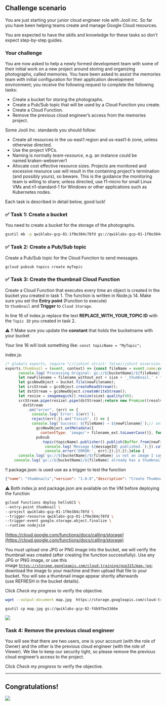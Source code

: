 **Challenge scenario**
----------------------

You are just starting your junior cloud engineer role with Jooli inc. So far you have been helping teams create and manage Google Cloud resources.

You are expected to have the skills and knowledge for these tasks so don’t expect step-by-step guides.

###   

### Your challenge

You are now asked to help a newly formed development team with some of their initial work on a new project around storing and organizing photographs, called memories. You have been asked to assist the memories team with initial configuration for their application development environment; you receive the following request to complete the following tasks:

*   Create a bucket for storing the photographs.
*   Create a Pub/Sub topic that will be used by a Cloud Function you create.
*   Create a Cloud Function.
*   Remove the previous cloud engineer’s access from the memories project.



Some Jooli Inc. standards you should follow:

*   Create all resources in the us-east1 region and us-east1-b zone, unless otherwise directed.
*   Use the project VPCs.
*   Naming is normally _team-resource_, e.g. an instance could be named kraken-webserver1
*   Allocate cost effective resource sizes. Projects are monitored and excessive resource use will result in the containing project's termination (and possibly yours), so beware. This is the guidance the monitoring team is willing to share; unless directed, use f1-micro for small Linux VMs and n1-standard-1 for Windows or other applications such as Kubernetes nodes.

Each task is described in detail below, good luck!

###   

### ✅ Task 1: Create a bucket

You need to create a bucket for the storage of the photographs.

```bash
gsutil mb -p qwiklabs-gcp-01-1f0e384c78fd gs://qwiklabs-gcp-01-1f0e384c78fd
```

###   

### ✅ Task 2: Create a Pub/Sub topic

Create a Pub/Sub topic for the Cloud Function to send messages.

```bash
gcloud pubsub topics create myTopic
```

###   

### ✅ Task 3: Create the thumbnail Cloud Function

Create a Cloud Function that executes every time an object is created in the bucket you created in task 1. The function is written in Node.js 14. Make sure you set the **Entry point** (Function to execute) to `thumbnail` and **Trigger** to `Cloud Storage`.



In line 16 of index.js replace the text **REPLACE\_WITH\_YOUR\_TOPIC ID** with the `Topic ID` you created in task 2.



⚠️ ‼️ Make sure you update the **constant** that holds the bucketname with your bucket



Your line 16 will look something like: `const topicName = "MyTopic";`

index.js:

```javascript
/* globals exports, require *///jshint strict: false//jshint esversion: 6"use strict";const crc32 = require("fast-crc32c");const { Storage } = require('@google-cloud/storage');const gcs = new Storage();const { PubSub } = require('@google-cloud/pubsub');const imagemagick = require("imagemagick-stream");
exports.thumbnail = (event, context) => {const fileName = event.name;const bucketName = event.bucket;const size = "64x64"const bucket = gcs.bucket(bucketName);const topicName = "REPLACE_WITH_YOUR_TOPIC ID";const pubsub = new PubSub();if ( fileName.search("64x64_thumbnail") == -1 ){// doesn't have a thumbnail, get the filename extensionvar filename_split = fileName.split('.');var filename_ext = filename_split[filename_split.length - 1];var filename_without_ext = fileName.substring(0, fileName.length - filename_ext.length );if (filename_ext.toLowerCase() == 'png' || filename_ext.toLowerCase() == 'jpg'){// only support png and jpg at this point
      console.log(`Processing Original: gs://${bucketName}/${fileName}`);const gcsObject = bucket.file(fileName);
      let newFilename = filename_without_ext + size + '_thumbnail.' + filename_ext;
      let gcsNewObject = bucket.file(newFilename);
      let srcStream = gcsObject.createReadStream();
      let dstStream = gcsNewObject.createWriteStream();
      let resize = imagemagick().resize(size).quality(90);
      srcStream.pipe(resize).pipe(dstStream);return new Promise((resolve, reject) => {
        dstStream
          .on("error", (err) => {
            console.log(`Error: ${err}`);
            reject(err);}).on("finish", () => {
            console.log(`Success: ${fileName} → ${newFilename}`);// set the content-type
              gcsNewObject.setMetadata({
                contentType: 'image/'+ filename_ext.toLowerCase()}, function(err, apiResponse) {});
              pubsub
                .topic(topicName).publisher().publish(Buffer.from(newFilename)).then(messageId => {
                  console.log(`Message ${messageId} published.`);}).catch(err => {
                  console.error('ERROR:', err);});});});}else {
      console.log(`gs://${bucketName}/${fileName} is not an image I can handle`);}}else {
    console.log(`gs://${bucketName}/${fileName} already has a thumbnail`);}};
```



‼️ package.json: is used use as a trigger to test the function

```json
{"name": "thumbnails","version": "1.0.0","description": "Create Thumbnail of uploaded image","scripts": {"start": "node index.js"},"dependencies": {"@google-cloud/functions-framework": "^1.1.1","@google-cloud/pubsub": "^2.0.0","@google-cloud/storage": "^5.0.0","fast-crc32c": "1.0.4","imagemagick-stream": "4.1.1"},"devDependencies": {},"engines": {"node": ">=4.3.2"}}
```



⚠️ Both index.js and package.json are available on the VM before deploying the function



```bash
gcloud functions deploy helloGCS \
--entry-point thumbnail \
--project qwiklabs-gcp-01-1f0e384c78fd \
--trigger-resource qwiklabs-gcp-01-1f0e384c78fd \
--trigger-event google.storage.object.finalize \
--runtime nodejs14
```



[https://cloud.google.com/functions/docs/calling/storage](https://cloud.google.com/functions/docs/calling/storage)



You must upload one JPG or PNG image into the bucket, we will verify the thumbnail was created (after creating the function successfully). Use any JPG or PNG image, or use this image [`https://storage.googleapis.com/cloud-training/gsp315/map.jpg`](https://storage.googleapis.com/cloud-training/gsp315/map.jpg); download the image to your machine and then upload that file to your bucket. You will see a thumbnail image appear shortly afterwards (use REFRESH in the bucket details).

Click _Check my progress_ to verify the objective.



```bash
wget --output-document map.jpg  https://storage.googleapis.com/cloud-training/gsp315/map.jpg
```



```plain
gsutil cp map.jpg gs://qwiklabs-gcp-02-f4b97be3166e
```



![](https://t4668229.p.clickup-attachments.com/t4668229/c19ece9f-54b7-44a2-a9f6-17902344f0cc/image.png)

###   

### Task 4: Remove the previous cloud engineer

You will see that there are two users, one is your account (with the role of Owner) and the other is the previous cloud engineer (with the role of Viewer). We like to keep our security tight, so please remove the previous cloud engineer’s access to the project.

Click _Check my progress_ to verify the objective.





---

**Congratulations!**
--------------------

![](https://cdn.qwiklabs.com/ZaiAsgBgiXzgOfgETwtJmkK%2B3dRFc6%2BH%2FrOUkPg1854%3D)
